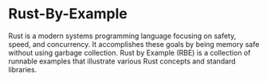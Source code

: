# Rust-By-Example
Rust is a modern systems programming language focusing on safety, speed, and concurrency. It accomplishes these goals by being memory safe without using garbage collection.  Rust by Example (RBE) is a collection of runnable examples that illustrate various Rust concepts and standard libraries.
